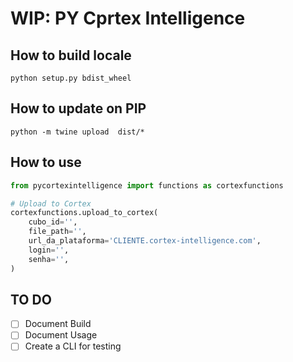 # WIP: PY Cprtex Intelligence

## How to build locale
```shell
python setup.py bdist_wheel
```

## How to update on PIP
```
python -m twine upload  dist/*
```

## How to use
```python
from pycortexintelligence import functions as cortexfunctions

# Upload to Cortex
cortexfunctions.upload_to_cortex(
    cubo_id='',
    file_path='',
    url_da_plataforma='CLIENTE.cortex-intelligence.com',
    login='',
    senha='',
)
```

## TO DO

- [ ] Document Build
- [ ] Document Usage
- [ ] Create a CLI for testing
